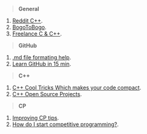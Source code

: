 
> **General**

1. [Reddit C++](https://www.reddit.com/r/cpp/).
2. [BogoToBogo](http://www.bogotobogo.com/DesignPatterns/introduction.php).
3. [Freelance C & C++](https://www.quora.com/What-are-the-domains-in-which-one-can-become-a-Freelancer-if-one-knows-C-and-C++).

> **GitHub**
 
1. [.md file formating help](https://help.github.com/articles/basic-writing-and-formatting-syntax/).
2. [Learn GitHub in 15 min](https://try.github.io/levels/1/challenges/).

> **C++**

1. [C++ Cool Tricks Which makes your code compact](https://www.quora.com/What-are-some-cool-C++-tricks).
2. [C++ Open Source Projects](https://www.quora.com/What-are-the-best-medium-size-open-source-C++-projects-for-a-beginner-to-learn-template-and-other-advanced-C++-techniques).

> **CP**

1. [Improving CP tips](https://www.quora.com/What-is-the-best-strategy-to-improve-my-skills-in-competitive-programming-in-2-3-months).
2. [How do I start competitive programming?](https://www.quora.com/How-do-I-start-competitive-programming-5).

